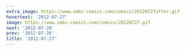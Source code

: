 ```yaml
---
extra_image: https://www.smbc-comics.com/comics/20120727after.gif
hovertext: '2012-07-27'
image: https://www.smbc-comics.com/comics/20120727.gif
next: '2012-07-28'
prev: '2012-07-26'
title: '2012-07-27'
---
```

